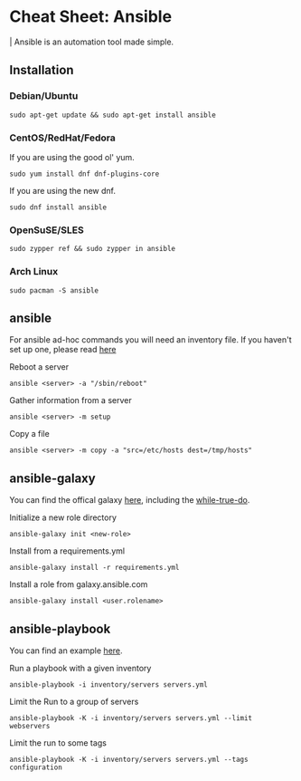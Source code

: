# Cheat Sheet: Ansible

| Ansible is an automation tool made simple.

## Installation

### Debian/Ubuntu
```
sudo apt-get update && sudo apt-get install ansible
```

### CentOS/RedHat/Fedora
If you are using the good ol' yum.
```
sudo yum install dnf dnf-plugins-core
```
If you are using the new dnf.
```
sudo dnf install ansible
```

### OpenSuSE/SLES
```
sudo zypper ref && sudo zypper in ansible
```

### Arch Linux
```
sudo pacman -S ansible
```

## ansible

For ansible ad-hoc commands you will need an inventory file. If you haven't set up one, please read [here](http://docs.ansible.com/ansible/latest/intro_inventory.html)

Reboot a server
```
ansible <server> -a "/sbin/reboot"
```

Gather information from a server
```
ansible <server> -m setup
```

Copy a file
```
ansible <server> -m copy -a "src=/etc/hosts dest=/tmp/hosts"
```

## ansible-galaxy

You can find the offical galaxy [here](https://galaxy.ansible.com), including the [while-true-do](https://galaxy.ansible.com/while-true-do/).

Initialize a new role directory
```
ansible-galaxy init <new-role>
```

Install from a requirements.yml
```
ansible-galaxy install -r requirements.yml
```

Install a role from galaxy.ansible.com
```
ansible-galaxy install <user.rolename>
```

## ansible-playbook

You can find an example [here](https://github.com/while-true-do/ansible-playbook-example).

Run a playbook with a given inventory
```
ansible-playbook -i inventory/servers servers.yml 
```

Limit the Run to a group of servers
```
ansible-playbook -K -i inventory/servers servers.yml --limit webservers
```

Limit the run to some tags
```
ansible-playbook -K -i inventory/servers servers.yml --tags configuration
```
